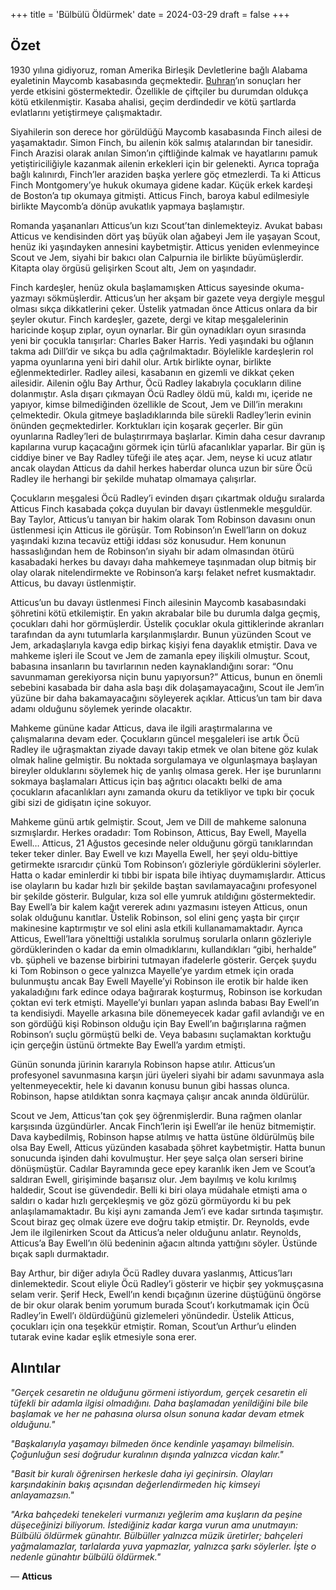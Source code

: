 +++
title = 'Bülbülü Öldürmek'
date = 2024-03-29
draft = false
+++

## Özet
1930 yılına gidiyoruz, roman Amerika Birleşik Devletlerine bağlı Alabama eyaletinin Maycomb kasabasında geçmektedir.  [Buhran](https://tr.wikipedia.org/wiki/B%C3%BCy%C3%BCk_Buhran)’ın sonuçları her yerde etkisini göstermektedir. Özellikle de çiftçiler bu durumdan oldukça kötü etkilenmiştir. Kasaba ahalisi, geçim derdindedir ve kötü şartlarda evlatlarını yetiştirmeye çalışmaktadır.

Siyahilerin son derece hor görüldüğü Maycomb kasabasında Finch ailesi de yaşamaktadır. Simon Finch, bu ailenin kök salmış atalarından bir tanesidir. Finch Arazisi olarak anılan Simon’ın çiftliğinde kalmak ve hayatlarını pamuk yetiştiriciliğiyle kazanmak ailenin erkekleri için bir gelenekti. Ayrıca toprağa bağlı kalınırdı, Finch’ler araziden başka yerlere göç etmezlerdi. Ta ki Atticus Finch Montgomery’ye hukuk okumaya gidene kadar. Küçük erkek kardeşi de Boston’a tıp okumaya gitmişti. Atticus Finch, baroya kabul edilmesiyle birlikte Maycomb’a dönüp avukatlık yapmaya başlamıştır.

Romanda yaşananları Atticus’un kızı Scout’tan dinlemekteyiz. Avukat babası Atticus ve kendisinden dört yaş büyük olan ağabeyi Jem ile yaşayan Scout, henüz iki yaşındayken annesini kaybetmiştir. Atticus yeniden evlenmeyince Scout ve Jem, siyahi bir bakıcı olan Calpurnia ile birlikte büyümüşlerdir. Kitapta olay örgüsü gelişirken Scout altı, Jem on yaşındadır.

Finch kardeşler, henüz okula başlamamışken Atticus sayesinde okuma-yazmayı sökmüşlerdir. Atticus’un her akşam bir gazete veya dergiyle meşgul olması sıkça dikkatlerini çeker. Üstelik yatmadan önce Atticus onlara da bir şeyler okutur. Finch kardeşler, gazete, dergi ve kitap meşgalelerinin haricinde koşup zıplar, oyun oynarlar. Bir gün oynadıkları oyun sırasında yeni bir çocukla tanışırlar: Charles Baker Harris. Yedi yaşındaki bu oğlanın takma adı Dill’dir ve sıkça bu adla çağrılmaktadır. Böylelikle kardeşlerin rol yapma oyunlarına yeni biri dahil olur. Artık birlikte oynar, birlikte eğlenmektedirler.
Radley ailesi, kasabanın en gizemli ve dikkat çeken ailesidir. Ailenin oğlu Bay Arthur, Öcü Radley lakabıyla çocukların diline dolanmıştır. Asla dışarı çıkmayan Öcü Radley öldü mü, kaldı mı, içeride ne yapıyor, kimse bilmediğinden özellikle de Scout, Jem ve Dill’in merakını çelmektedir. Okula gitmeye başladıklarında bile sürekli Radley’lerin evinin önünden geçmektedirler. Korktukları için koşarak geçerler. Bir gün oyunlarına Radley’leri de bulaştırırmaya başlarlar. Kimin daha cesur davranıp kapılarına vurup kaçacağını görmek için türlü afacanlıklar yaparlar. Bir gün iş ciddiye biner ve Bay Radley tüfeği ile ateş açar. Jem, neyse ki ucuz atlatır ancak olaydan Atticus da dahil herkes haberdar olunca uzun bir süre Öcü Radley ile herhangi bir şekilde muhatap olmamaya çalışırlar.

Çocukların meşgalesi Öcü Radley’i evinden dışarı çıkartmak olduğu sıralarda Atticus Finch kasabada çokça duyulan bir davayı üstlenmekle meşguldür. Bay Taylor, Atticus’u tanıyan bir hakim olarak Tom Robinson davasını onun üstlenmesi için Atticus ile görüşür. Tom Robinson’ın Ewell’ların on dokuz yaşındaki kızına tecavüz ettiği iddası söz konusudur. Hem konunun hassaslığından hem de Robinson’ın siyahı bir adam olmasından ötürü kasabadaki herkes bu davayı daha mahkemeye taşınmadan olup bitmiş bir olay olarak nitelendirmekte ve Robinson’a karşı felaket nefret kusmaktadır. Atticus, bu davayı üstlenmiştir.

Atticus’un bu davayı üstlenmesi Finch ailesinin Maycomb kasabasındaki şöhretini kötü etkilemiştir. En yakın akrabalar bile bu durumla dalga geçmiş, çocukları dahi hor görmüşlerdir. Üstelik çocuklar okula gittiklerinde akranları tarafından da aynı tutumlarla karşılanmışlardır. Bunun yüzünden Scout ve Jem, arkadaşlarıyla kavga edip birkaç kişiyi fena dayaklık etmiştir. Dava ve mahkeme işleri ile Scout ve Jem de zamanla epey ilişkili olmuştur. Scout, babasına insanların bu tavırlarının neden kaynaklandığını sorar: “Onu savunmaman gerekiyorsa niçin bunu yapıyorsun?” Atticus, bunun en önemli sebebini kasabada bir daha asla başı dik dolaşamayacağını, Scout ile Jem’in yüzüne bir daha bakamayacağını söyleyerek açıklar. Atticus’un tam bir dava adamı olduğunu söylemek yerinde olacaktır.

Mahkeme gününe kadar Atticus, dava ile ilgili araştırmalarına ve çalışmalarına devam eder. Çocukların güncel meşgaleleri ise artık Öcü Radley ile uğraşmaktan ziyade davayı takip etmek ve olan bitene göz kulak olmak haline gelmiştir. Bu noktada sorgulamaya ve olgunlaşmaya başlayan bireyler olduklarını söylemek hiç de yanlış olmasa gerek. Her işe burunlarını sokmaya başlamaları Atticus için baş ağrıtıcı olacaktı belki de ama çocukların afacanlıkları aynı zamanda okuru da tetikliyor ve tıpkı bir çocuk gibi sizi de gidişatın içine sokuyor.

Mahkeme günü artık gelmiştir. Scout, Jem ve Dill de mahkeme salonuna sızmışlardır. Herkes oradadır: Tom Robinson, Atticus, Bay Ewell, Mayella Ewell… Atticus, 21 Ağustos gecesinde neler olduğunu görgü tanıklarından teker teker dinler. Bay Ewell ve kızı Mayella Ewell, her şeyi oldu-bittiye getirmekte ısrarcıdır çünkü Tom Robinson’ı gözleriyle gördüklerini söylerler. Hatta o kadar eminlerdir ki tıbbi bir ispata bile ihtiyaç duymamışlardır. Atticus ise olayların bu kadar hızlı bir şekilde baştan savılamayacağını profesyonel bir şekilde gösterir. Bulgular, kıza sol elle yumruk atıldığını göstermektedir. Bay Ewell’a bir kalem kağıt vererek adını yazmasını isteyen Atticus, onun solak olduğunu kanıtlar. Üstelik Robinson, sol elini genç yaşta bir çırçır makinesine kaptırmıştır ve sol elini asla etkili kullanamamaktadır. Ayrıca Atticus, Ewell’lara yönelttiği ustalıkla sorulmuş sorularla onların gözleriyle gördüklerinden o kadar da emin olmadıklarını, kullandıkları “gibi, herhalde” vb. şüpheli ve bazense birbirini tutmayan ifadelerle gösterir. Gerçek şuydu ki Tom Robinson o gece yalnızca Mayelle’ye yardım etmek için orada bulunmuştu ancak Bay Ewell Mayelle’yi Robinson ile erotik bir halde iken yakaladığını fark edince odaya bağırarak koşturmuş, Robinson ise korkudan çoktan evi terk etmişti. Mayelle’yi bunları yapan aslında babası Bay Ewell’ın ta kendisiydi. Mayelle arkasına bile dönemeyecek kadar gafil avlandığı ve en son gördüğü kişi Robinson olduğu için Bay Ewell’ın bağırışlarına rağmen Robinson’ı suçlu görmüştü belki de. Veya babasını suçlamaktan korktuğu için gerçeğin üstünü örtmekte Bay Ewell’a yardım etmişti.

Günün sonunda jürinin kararıyla Robinson hapse atılır. Atticus’un profesyonel savunmasına karşın jüri üyeleri siyahi bir adamı savunmaya asla yeltenmeyecektir, hele ki davanın konusu bunun gibi hassas olunca. Robinson, hapse atıldıktan sonra kaçmaya çalışır ancak anında öldürülür.

Scout ve Jem, Atticus’tan çok şey öğrenmişlerdir. Buna rağmen olanlar karşısında üzgündürler. Ancak Finch’lerin işi Ewell’ar ile henüz bitmemiştir. Dava kaybedilmiş, Robinson hapse atılmış ve hatta üstüne öldürülmüş bile olsa Bay Ewell, Atticus yüzünden kasabada şöhret kaybetmiştir. Hatta bunun sonucunda işinden dahi kovulmuştur. Her şeye salça olan serseri birine dönüşmüştür. Cadılar Bayramında gece epey karanlık iken Jem ve Scout’a saldıran Ewell, girişiminde başarısız olur. Jem bayılmış ve kolu kırılmış haldedir, Scout ise güvendedir. Belli ki biri olaya müdahale etmişti ama o saldırı o kadar hızlı gerçekleşmiş ve göz gözü görmüyordu ki bu pek anlaşılamamaktadır. Bu kişi aynı zamanda Jem’i eve kadar sırtında taşımıştır. Scout biraz geç olmak üzere eve doğru takip etmiştir. Dr. Reynolds, evde Jem ile ilgilenirken Scout da Atticus’a neler olduğunu anlatır. Reynolds, Atticus’a Bay Ewell’ın ölü bedeninin ağacın altında yattığını söyler. Üstünde bıçak saplı durmaktadır.

Bay Arthur, bir diğer adıyla Öcü Radley duvara yaslanmış, Atticus’ları dinlemektedir. Scout eliyle Öcü Radley’i gösterir ve hiçbir şey yokmuşçasına selam verir. Şerif Heck, Ewell’ın kendi bıçağının üzerine düştüğünü öngörse de bir okur olarak benim yorumum burada Scout’ı korkutmamak için Öcü Radley’in Ewell’ı öldürdüğünü gizlemeleri yönündedir. Üstelik Atticus, çocukları için ona teşekkür etmiştir. Roman, Scout’un Arthur’u elinden tutarak evine kadar eşlik etmesiyle sona erer.

## Alıntılar

_"Gerçek cesaretin ne olduğunu görmeni istiyordum, gerçek cesaretin eli tüfekli bir adamla ilgisi olmadığını. Daha başlamadan yenildiğini bile bile başlamak ve her ne pahasına olursa olsun sonuna kadar devam etmek olduğunu."_

_"Başkalarıyla yaşamayı bilmeden önce kendinle yaşamayı bilmelisin. Çoğunluğun sesi doğrudur kuralının dışında yalnızca vicdan kalır."_

_"Basit bir kuralı öğrenirsen herkesle daha iyi geçinirsin. Olayları karşındakinin bakış açısından değerlendirmeden hiç kimseyi anlayamazsın."_

_"Arka bahçedeki tenekeleri vurmanızı yeğlerim ama kuşların da peşine düşeceğinizi biliyorum. İstediğiniz kadar karga vurun ama unutmayın: Bülbülü öldürmek günahtır. Bülbüller yalnızca müzik üretirler; bahçeleri yağmalamazlar, tarlalarda yuva yapmazlar, yalnızca şarkı söylerler. İşte o nedenle günahtır bülbülü öldürmek."_

— **Atticus**
